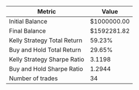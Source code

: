 | Metric | Value |
| --- | --- |
| Initial Balance | $1000000.00 |
| Final Balance | $1592281.82 |
| Kelly Strategy Total Return | 59.23% |
| Buy and Hold Total Return | 29.65% |
| Kelly Strategy Sharpe Ratio | 3.1198 |
| Buy and Hold Sharpe Ratio | 1.2944 |
| Number of trades | 34 |
